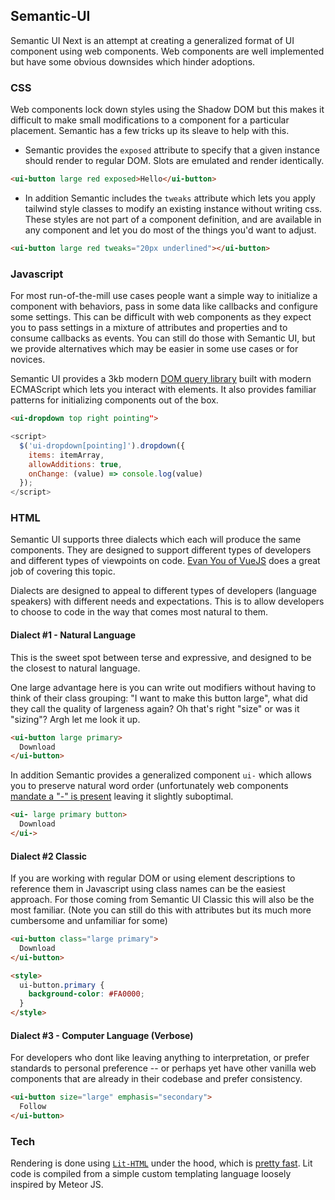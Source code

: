 ## Semantic-UI

Semantic UI Next is an attempt at creating a generalized format of UI component using web components. Web components are well implemented but have some obvious downsides which hinder adoptions. 

### CSS

Web components lock down styles using the Shadow DOM but this makes it difficult to make small modifications to a component for a particular placement. Semantic has a few tricks up its sleave to help with this.

* Semantic provides the `exposed` attribute to specify that a given instance should render to regular DOM. Slots are emulated and render identically.

```html
<ui-button large red exposed>Hello</ui-button>
```

* In addition Semantic includes the `tweaks` attribute which lets you apply tailwind style classes to modify an existing instance without writing css. These styles are not part of a component definition, and are available in any component and let you do most of the things you'd want to adjust.
```html
<ui-button large red tweaks="20px underlined"></ui-button>
```

### Javascript

For most run-of-the-mill use cases people want a simple way to initialize a component with behaviors, pass in some data like callbacks and configure some settings. This can be difficult with web components as they expect you to pass settings in a mixture of attributes and properties and to consume callbacks as events. You can still do those with Semantic UI, but we provide alternatives which may be easier in some use cases or for novices.

Semantic UI provides a 3kb modern [DOM query library](https://github.com/jlukic/semantic-next/tree/main/packages/query) built with modern ECMAScript which lets you interact with elements. It also provides familiar patterns for initializing components out of the box.

```html
<ui-dropdown top right pointing">
```
```javascript
<script>
  $('ui-dropdown[pointing]').dropdown({
    items: itemArray,
    allowAdditions: true,
    onChange: (value) => console.log(value)
  });
</script>
```

### HTML 

Semantic UI supports three dialects which each will produce the same components. They are designed to support different types of developers and different types of viewpoints on code. [Evan You of VueJS](https://www.youtube.com/watch?v=YMwCPfABwHg) does a great job of covering this topic.

Dialects are designed to appeal to different types of developers (language speakers) with different needs and expectations. This is to allow developers to choose to code in the way that comes most natural to them.

#### Dialect #1 - Natural Language

This is the sweet spot between terse and expressive, and designed to be the closest to natural language. 

One large advantage here is you can write out modifiers without having to think of their class grouping: "I want to make this button large", what did they call the quality of largeness again? Oh that's right "size" or was it "sizing"? Argh let me look it up.

```html
<ui-button large primary>
  Download
</ui-button>
```

In addition Semantic provides a generalized component `ui-` which allows you to preserve natural word order (unfortunately web components [mandate a "-" is present](https://blog.jim-nielsen.com/2023/validity-of-custom-element-tag-names/) leaving it slightly suboptimal.
```html
<ui- large primary button>
  Download
</ui->
```

#### Dialect #2 Classic

If you are working with regular DOM or using element descriptions to reference them in Javascript using class names can be the easiest approach. For those coming from Semantic UI Classic this will also be the most familiar. (Note you can still do this with attributes but its much more cumbersome and unfamiliar for some)

```html
<ui-button class="large primary">
  Download
</ui-button>

<style>
  ui-button.primary {
    background-color: #FA0000; 
  }
</style>
```

#### Dialect #3 - Computer Language (Verbose)

For developers who dont like leaving anything to interpretation, or prefer standards to personal preference -- or perhaps yet have other vanilla web components that are already in their codebase and prefer consistency. 

```html
<ui-button size="large" emphasis="secondary">
  Follow
</ui-button>
```

### Tech

Rendering is done using [`Lit-HTML`](https://krausest.github.io/js-framework-benchmark/index.html) under the hood, which is [pretty fast](https://krausest.github.io/js-framework-benchmark/index.html). Lit code is compiled from a simple custom templating language loosely inspired by Meteor JS. 
